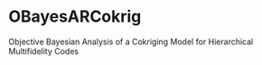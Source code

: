 # OBayesARCokrig
Objective Bayesian Analysis of a Cokriging Model for Hierarchical Multifidelity Codes
